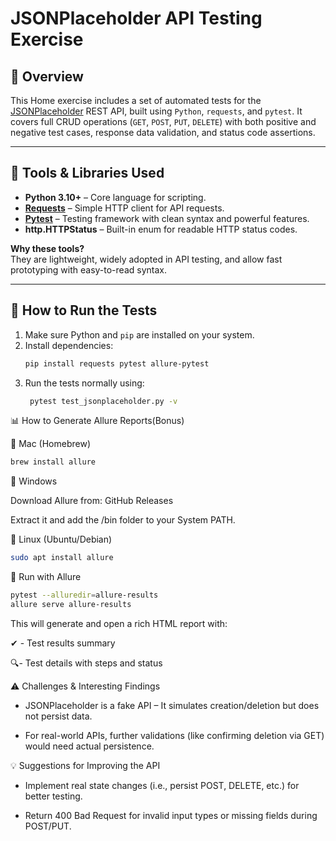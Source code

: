 # JSONPlaceholder API Testing Exercise

## 📌 Overview

This Home exercise includes a set of automated tests for the [JSONPlaceholder](https://jsonplaceholder.typicode.com) REST API,
built using `Python`, `requests`, and `pytest`. 
It covers full CRUD operations (`GET`, `POST`, `PUT`, `DELETE`) with both positive and negative test cases, response data validation, and status code assertions.

---

## 🔧 Tools & Libraries Used

- **Python 3.10+** – Core language for scripting.
- **[Requests](https://docs.python-requests.org/)** – Simple HTTP client for API requests.
- **[Pytest](https://docs.pytest.org/)** – Testing framework with clean syntax and powerful features.
- **http.HTTPStatus** – Built-in enum for readable HTTP status codes.

**Why these tools?**  
They are lightweight, widely adopted in API testing, and allow fast prototyping with easy-to-read syntax.

---

## 🚀 How to Run the Tests

1. Make sure Python and `pip` are installed on your system.
2. Install dependencies:
   ```bash
   pip install requests pytest allure-pytest
3. Run the tests normally using:
   ```bash
    pytest test_jsonplaceholder.py -v

📊 How to Generate Allure Reports(Bonus)

🔹 Mac (Homebrew)
   ```bash 
   brew install allure
```
      
🔹 Windows

Download Allure from: GitHub Releases

Extract it and add the /bin folder to your System PATH.

🔹 Linux (Ubuntu/Debian)
   ```bash
   sudo apt install allure 
   ```
🧪 Run with Allure
   ```bash
   pytest --alluredir=allure-results
   allure serve allure-results
   ```
This will generate and open a rich HTML report with:

✔ - Test results summary

🔍- Test details with steps and status

⚠️ Challenges & Interesting Findings

 - JSONPlaceholder is a fake API – It simulates creation/deletion but does not persist data.

 - For real-world APIs, further validations (like confirming deletion via GET) would need actual persistence.


💡 Suggestions for Improving the API

 - Implement real state changes (i.e., persist POST, DELETE, etc.) for better testing.

 - Return 400 Bad Request for invalid input types or missing fields during POST/PUT.
